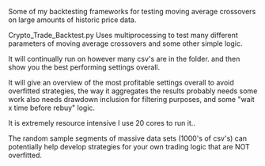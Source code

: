 
Some of my backtesting frameworks for testing moving average crossovers on large amounts of historic price data.

Crypto_Trade_Backtest.py  Uses multiprocessing to test many different parameters of moving average crossovers and some other simple logic. 

It will continually run on however many csv's are in the folder. and then show you the best performing settings overall.

It will give an overview of the most profitable settings overall to avoid overfitted strategies, the way it aggregates the results probably needs some work also needs drawdown inclusion for filtering purposes, and some "wait x time before rebuy" logic. 

It is extremely resource intensive I use 20 cores to run it..

The random sample segments of massive data sets (1000's of csv's) can potentially help develop strategies for your own trading logic that are NOT overfitted.







